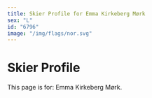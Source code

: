 ```yaml
---
title: Skier Profile for Emma Kirkeberg Mørk
sex: "L"
id: "6796"
image: "/img/flags/nor.svg" 
---
```


# Skier Profile

This page is for: Emma Kirkeberg Mørk.
    